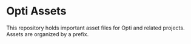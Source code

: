# Opti Assets
This repository holds important asset files for Opti and related projects. Assets are organized by a prefix.
